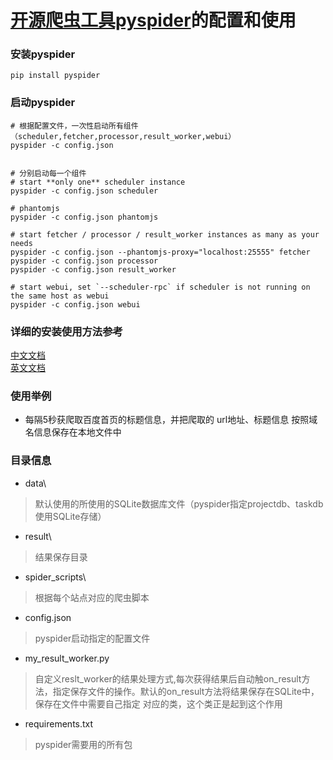 # [开源爬虫工具pyspider](https://github.com/binux/pyspider)的配置和使用
### 安装pyspider
```
pip install pyspider
```
### 启动pyspider
```
# 根据配置文件，一次性启动所有组件（scheduler,fetcher,processor,result_worker,webui）
pyspider -c config.json


# 分别启动每一个组件
# start **only one** scheduler instance
pyspider -c config.json scheduler

# phantomjs
pyspider -c config.json phantomjs

# start fetcher / processor / result_worker instances as many as your needs
pyspider -c config.json --phantomjs-proxy="localhost:25555" fetcher
pyspider -c config.json processor
pyspider -c config.json result_worker

# start webui, set `--scheduler-rpc` if scheduler is not running on the same host as webui
pyspider -c config.json webui
```

### 详细的安装使用方法参考
[中文文档](http://www.pyspider.cn/book/pyspider/pyspider-Quickstart-2.html)  
[英文文档](http://docs.pyspider.org/en/latest/Quickstart/)

### 使用举例
- 每隔5秒获爬取百度首页的标题信息，并把爬取的 url地址、标题信息 按照域名信息保存在本地文件中

### 目录信息
- data\
> 默认使用的所使用的SQLite数据库文件（pyspider指定projectdb、taskdb使用SQLite存储）

- result\
> 结果保存目录

- spider_scripts\
> 根据每个站点对应的爬虫脚本

- config.json
> pyspider启动指定的配置文件

- my_result_worker.py
> 自定义reslt_worker的结果处理方式,每次获得结果后自动触on_result方法，指定保存文件的操作。默认的on_result方法将结果保存在SQLite中，保存在文件中需要自己指定
对应的类，这个类正是起到这个作用

- requirements.txt
> pyspider需要用的所有包
